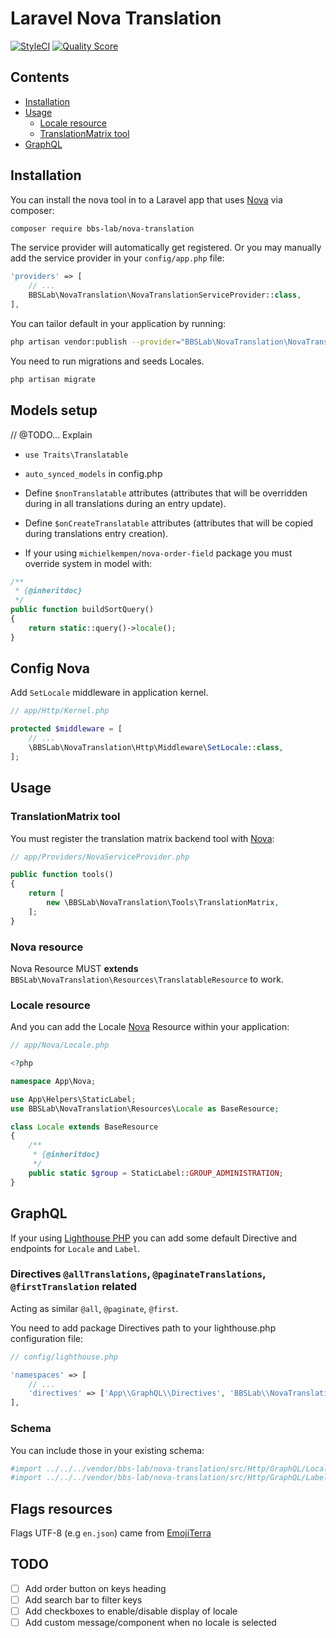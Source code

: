 # Laravel Nova Translation

[![StyleCI](https://styleci.io/repos/221661972/shield)](https://styleci.io/repos/221661972)
[![Quality Score](https://img.shields.io/scrutinizer/g/bbs-lab/nova-translation.svg?style=flat-square)](https://scrutinizer-ci.com/g/bbs-lab/nova-translation)

## Contents

- [Installation](#installation)
- [Usage](#usage)
    - [Locale resource](#locale-resource)
    - [TranslationMatrix tool](#translationmatrix-tool)
- [GraphQL](#graphql)

## Installation

You can install the nova tool in to a Laravel app that uses [Nova](https://nova.laravel.com) via composer:


``` bash
composer require bbs-lab/nova-translation
```

The service provider will automatically get registered. Or you may manually add the service provider in your `config/app.php` file:

```php
'providers' => [
    // ...
    BBSLab\NovaTranslation\NovaTranslationServiceProvider::class,
],
```

You can tailor default in your application by running:

```bash
php artisan vendor:publish --provider="BBSLab\NovaTranslation\NovaTranslationServiceProvider"
```

You need to run migrations and seeds Locales.

```bash
php artisan migrate
```

## Models setup

// @TODO... Explain 

 * `use Traits\Translatable`
 
 * `auto_synced_models` in config.php
 
 * Define `$nonTranslatable` attributes (attributes that will be overridden during in all translations during an entry update).
 
 * Define `$onCreateTranslatable` attributes (attributes that will be copied during translations entry creation).
 
 * If your using `michielkempen/nova-order-field` package you must override system in model with:
 
```php
/**
 * {@inheritdoc}
 */
public function buildSortQuery()
{
    return static::query()->locale();
}
```
 
## Config Nova

Add `SetLocale` middleware in application kernel.

```php
// app/Http/Kernel.php

protected $middleware = [
    // ...
    \BBSLab\NovaTranslation\Http\Middleware\SetLocale::class,
];
```

## Usage

### TranslationMatrix tool

You must register the translation matrix backend tool with [Nova](https://nova.laravel.com):

```php
// app/Providers/NovaServiceProvider.php

public function tools()
{
    return [
        new \BBSLab\NovaTranslation\Tools\TranslationMatrix,
    ];
}
```

### Nova resource

Nova Resource MUST **extends** `BBSLab\NovaTranslation\Resources\TranslatableResource` to work.

### Locale resource

And you can add the Locale [Nova](https://nova.laravel.com) Resource within your application:

```php
// app/Nova/Locale.php

<?php

namespace App\Nova;

use App\Helpers\StaticLabel;
use BBSLab\NovaTranslation\Resources\Locale as BaseResource;

class Locale extends BaseResource
{
    /**
     * {@inheritdoc}
     */
    public static $group = StaticLabel::GROUP_ADMINISTRATION;
}
```

## GraphQL

If your using [Lighthouse PHP](https://lighthouse-php.com) you can add some default Directive and endpoints for `Locale` and `Label`.

### Directives `@allTranslations`, `@paginateTranslations`, `@firstTranslation` related

Acting as similar `@all`, `@paginate`, `@first`.

You need to add package Directives path to your lighthouse.php configuration file:

```php
// config/lighthouse.php

'namespaces' => [
    // ...
    'directives' => ['App\\GraphQL\\Directives', 'BBSLab\\NovaTranslation\\GraphQL\\Directives'],
],
```

### Schema

You can include those in your existing schema:

```graphql
#import ../../../vendor/bbs-lab/nova-translation/src/Http/GraphQL/Locale/*.graphql
#import ../../../vendor/bbs-lab/nova-translation/src/Http/GraphQL/Label/*.graphql
```

## Flags resources

Flags UTF-8 (e.g `en.json`) came from [EmojiTerra](https://emojiterra.com/flags/)

## TODO

- [ ] Add order button on keys heading
- [ ] Add search bar to filter keys
- [ ] Add checkboxes to enable/disable display of locale
- [ ] Add custom message/component when no locale is selected
